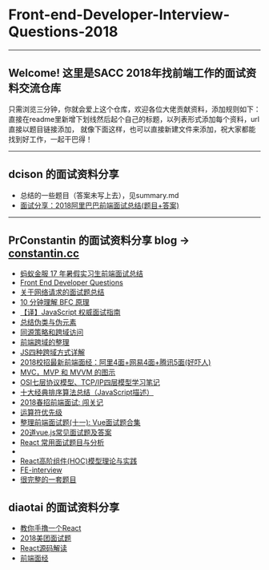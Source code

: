 # Front-end-Developer-Interview-Questions-2018

---

## Welcome! 这里是SACC 2018年找前端工作的面试资料交流仓库
只需浏览三分钟，你就会爱上这个仓库，欢迎各位大佬贡献资料，添加规则如下：
直接在readme里新增下划线然后起个自己的标题，以列表形式添加每个资料，url直接以题目链接添加，
就像下面这样，也可以直接新建文件来添加，祝大家都能找到好工作，一起干巴得！

--- 
## dcison 的面试资料分享
- 总结的一些题目（答案未写上去），见summary.md
- [面试分享：2018阿里巴巴前端面试总结(题目+答案)](https://funteas.com/topic/5a98cce637621be1429268ee)

---
## PrConstantin 的面试资料分享 blog -> [constantin.cc](http://constantin.cc/)

- [蚂蚁金服 17 年暑假实习生前端面试总结](https://segmentfault.com/a/1190000009485047)
- [Front End Developer Questions](http://markyun.github.io/2015/Front-end-Developer-Questions/)
- [关于网络请求的面试题总结](https://zhuanlan.zhihu.com/p/32565654?utm_source=com.tencent.tim&utm_medium=social)
- [10 分钟理解 BFC 原理](https://zhuanlan.zhihu.com/p/25321647)
- [【译】JavaScript 权威面试指南](https://juejin.im/entry/5a27b5ba6fb9a044fa19bcc4)
- [总结伪类与伪元素](http://www.alloyteam.com/2016/05/summary-of-pseudo-classes-and-pseudo-elements/)
- [同源策略和跨域访问](http://blog.csdn.net/shimiso/article/details/21830313)
- [前端跨域的整理](https://qiutc.me/post/cross-domain-collections.html?utm_source=tuicool&utm_medium=referral)
- [JS四种跨域方式详解](https://segmentfault.com/a/1190000003642057?utm_source=tuicool)
- [2018校招最新前端面经：阿里4面+网易4面+腾讯5面(好吓人)](https://zhuanlan.zhihu.com/p/29140443?utm_source=com.tencent.tim&utm_medium=social)
- [MVC，MVP 和 MVVM 的图示](http://www.ruanyifeng.com/blog/2015/02/mvcmvp_mvvm.html)
- [OSI七层协议模型、TCP/IP四层模型学习笔记](https://www.cnblogs.com/Robin-YB/p/6668762.html)
- [十大经典排序算法总结（JavaScript描述）](https://juejin.im/post/57dcd394a22b9d00610c5ec8#heading-22)
- [2018春招前端面试: 闯关记](https://juejin.im/post/5a998991f265da237f1dbdf9?utm_medium=fe&utm_source=weixinqun#heading-15)  
- [运算符优先级](https://developer.mozilla.org/zh-CN/docs/Web/JavaScript/Reference/Operators/Operator_Precedence)  
- [整理前端面试题(十一): Vue面试题合集](https://www.jianshu.com/p/e54a9a34a773)  
- [20道vue.js常见面试题及答案](https://www.mingtern.com/subject/9350939/)  
- [React 常用面试题目与分析](https://zhuanlan.zhihu.com/p/24856035) 
- [](https://huruji.github.io/FE-Interview/#/docs/JavaScript?id=_12%e4%bb%80%e4%b9%88%e6%98%af%e4%ba%8b%e4%bb%b6%e5%be%aa%e7%8e%af%ef%bc%88event-loop%ef%bc%89%ef%bc%9f) 
- [React高阶组件(HOC)模型理论与实践](https://segmentfault.com/a/1190000008112017?_ea=1553893)
- [FE-interview](https://github.com/qiu-deqing/FE-interview#%E6%9C%89%E4%B8%80%E4%B8%AA%E5%A4%A7%E6%95%B0%E7%BB%84var-a-=-1-2-3-a%E7%9A%84%E9%95%BF%E5%BA%A6%E6%98%AF100%E5%86%85%E5%AE%B9%E5%A1%AB%E5%85%85%E9%9A%8F%E6%9C%BA%E6%95%B4%E6%95%B0%E7%9A%84%E5%AD%97%E7%AC%A6%E4%B8%B2%E8%AF%B7%E5%85%88%E6%9E%84%E9%80%A0%E6%AD%A4%E6%95%B0%E7%BB%84a%E7%84%B6%E5%90%8E%E8%AE%BE%E8%AE%A1%E4%B8%80%E4%B8%AA%E7%AE%97%E6%B3%95%E5%B0%86%E5%85%B6%E5%86%85%E5%AE%B9%E5%8E%BB%E9%87%8D) 
- [很完整的一套题目](https://huruji.github.io/FE-Interview/#/docs/JavaScript) 

## diaotai 的面试资料分享 
- [教你手撸一个React](https://www.gitbook.com/book/swennemans/building-your-own-react-js/details)
- [2018美团面试题](https://juejin.im/post/5a96c6326fb9a063626408c8)
- [React源码解读](https://zhuanlan.zhihu.com/p/32520194)
- [前端面经](https://www.nowcoder.com/discuss/64136)
